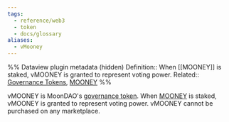 ```yaml
---
tags:
  - reference/web3
  - token
  - docs/glossary
aliases:
  - vMooney
---
```

%% Dataview plugin metadata (hidden)
Definition:: When [[MOONEY]] is staked, vMOONEY is granted to represent voting power.
Related:: [Governance Tokens](Governance%20Tokens.md), [MOONEY](MOONEY.md)
%%

vMOONEY is MoonDAO's [governance token](Governance%20Tokens.md).  When [MOONEY](MOONEY.md) is staked, vMOONEY is granted to represent voting power. vMOONEY cannot be purchased on any marketplace.